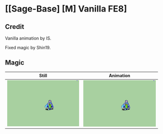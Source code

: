 # [\[Sage-Base\] \[M\] Vanilla FE8]

## Credit

Vanilla animation by IS.

Fixed magic by Shin19.
	
## Magic

| Still | Animation |
| :---: | :-------: |
| ![Magic still](./Magic_000.png) | ![Magic animation](./Magic.gif) |
